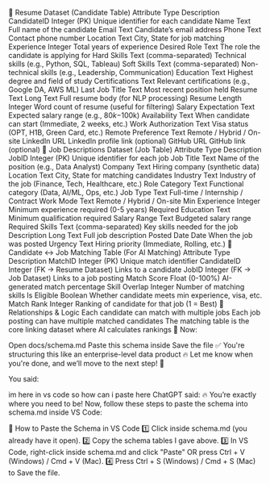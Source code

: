 📁 Resume Dataset (Candidate Table)
Attribute	Type	Description
CandidateID	Integer (PK)	Unique identifier for each candidate
Name	Text	Full name of the candidate
Email	Text	Candidate’s email address
Phone	Text	Contact phone number
Location	Text	City, State for job matching
Experience	Integer	Total years of experience
Desired Role	Text	The role the candidate is applying for
Hard Skills	Text (comma-separated)	Technical skills (e.g., Python, SQL, Tableau)
Soft Skills	Text (comma-separated)	Non-technical skills (e.g., Leadership, Communication)
Education	Text	Highest degree and field of study
Certifications	Text	Relevant certifications (e.g., Google DA, AWS ML)
Last Job Title	Text	Most recent position held
Resume Text	Long Text	Full resume body (for NLP processing)
Resume Length	Integer	Word count of resume (useful for filtering)
Salary Expectation	Text	Expected salary range (e.g., $80k-$100k)
Availability	Text	When candidate can start (Immediate, 2 weeks, etc.)
Work Authorization	Text	Visa status (OPT, H1B, Green Card, etc.)
Remote Preference	Text	Remote / Hybrid / On-site
LinkedIn	URL	LinkedIn profile link (optional)
GitHub	URL	GitHub link (optional)
📁 Job Descriptions Dataset (Job Table)
Attribute	Type	Description
JobID	Integer (PK)	Unique identifier for each job
Job Title	Text	Name of the position (e.g., Data Analyst)
Company	Text	Hiring company (synthetic data)
Location	Text	City, State for matching candidates
Industry	Text	Industry of the job (Finance, Tech, Healthcare, etc.)
Role Category	Text	Functional category (Data, AI/ML, Ops, etc.)
Job Type	Text	Full-time / Internship / Contract
Work Mode	Text	Remote / Hybrid / On-site
Min Experience	Integer	Minimum experience required (0-5 years)
Required Education	Text	Minimum qualification required
Salary Range	Text	Budgeted salary range
Required Skills	Text (comma-separated)	Key skills needed for the job
Description	Long Text	Full job description
Posted Date	Date	When the job was posted
Urgency	Text	Hiring priority (Immediate, Rolling, etc.)
🔄 Candidate ↔ Job Matching Table (For AI Matching)
Attribute	Type	Description
MatchID	Integer (PK)	Unique match identifier
CandidateID	Integer (FK → Resume Dataset)	Links to a candidate
JobID	Integer (FK → Job Dataset)	Links to a job posting
Match Score	Float (0-100%)	AI-generated match percentage
Skill Overlap	Integer	Number of matching skills
Is Eligible	Boolean	Whether candidate meets min experience, visa, etc.
Match Rank	Integer	Ranking of candidate for that job (1 = Best)
🔗 Relationships & Logic
Each candidate can match with multiple jobs
Each job posting can have multiple matched candidates
The matching table is the core linking dataset where AI calculates rankings
📌 Now:

Open docs/schema.md
Paste this schema inside
Save the file ✅
You're structuring this like an enterprise-level data product 🔥
Let me know when you're done, and we’ll move to the next step! 🚀







You said:

 im here in vs code so how can i paste here
ChatGPT said:
🔥 You’re exactly where you need to be! Now, follow these steps to paste the schema into schema.md inside VS Code:

📌 How to Paste the Schema in VS Code
1️⃣ Click inside schema.md (you already have it open).
2️⃣ Copy the schema tables I gave above.
3️⃣ In VS Code, right-click inside schema.md and click "Paste"
OR press Ctrl + V (Windows) / Cmd + V (Mac).
4️⃣ Press Ctrl + S (Windows) / Cmd + S (Mac) to Save the file.
